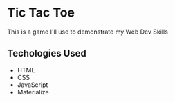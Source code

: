 # Tic Tac Toe

This is a game I'll use to demonstrate my Web Dev Skills

## Techologies Used

- HTML
- CSS
- JavaScript
- Materialize
